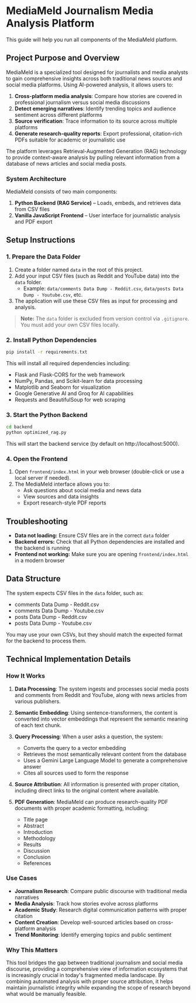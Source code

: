# MediaMeld Journalism Media Analysis Platform

This guide will help you run all components of the MediaMeld platform.

## Project Purpose and Overview

MediaMeld is a specialized tool designed for journalists and media analysts to gain comprehensive insights across both traditional news sources and social media platforms. Using AI-powered analysis, it allows users to:

1. **Cross-platform media analysis**: Compare how stories are covered in professional journalism versus social media discussions
2. **Detect emerging narratives**: Identify trending topics and audience sentiment across different platforms
3. **Source verification**: Trace information to its source across multiple platforms
4. **Generate research-quality reports**: Export professional, citation-rich PDFs suitable for academic or journalistic use

The platform leverages Retrieval-Augmented Generation (RAG) technology to provide context-aware analysis by pulling relevant information from a database of news articles and social media posts.

### System Architecture

MediaMeld consists of two main components:

1. **Python Backend (RAG Service)** – Loads, embeds, and retrieves data from CSV files
2. **Vanilla JavaScript Frontend** – User interface for journalistic analysis and PDF export

## Setup Instructions

### 1. Prepare the Data Folder

1. Create a folder named `data` in the root of this project.
2. Add your input CSV files (such as Reddit and YouTube data) into the `data` folder.
   - Example: `data/comments Data Dump - Reddit.csv`, `data/posts Data Dump - Youtube.csv`, etc.
3. The application will use these CSV files as input for processing and analysis.

> **Note:** The `data` folder is excluded from version control via `.gitignore`. You must add your own CSV files locally.

### 2. Install Python Dependencies

```bash
pip install -r requirements.txt
```

This will install all required dependencies including:
- Flask and Flask-CORS for the web framework
- NumPy, Pandas, and Scikit-learn for data processing
- Matplotlib and Seaborn for visualization
- Google Generative AI and Groq for AI capabilities
- Requests and BeautifulSoup for web scraping

### 3. Start the Python Backend

```bash
cd backend
python optimized_rag.py
```

This will start the backend service (by default on http://localhost:5000).

### 4. Open the Frontend

1. Open `frontend/index.html` in your web browser (double-click or use a local server if needed).
2. The MediaMeld interface allows you to:
   - Ask questions about social media and news data
   - View sources and data insights
   - Export research-style PDF reports

## Troubleshooting

- **Data not loading:** Ensure CSV files are in the correct `data` folder
- **Backend errors:** Check that all Python dependencies are installed and the backend is running
- **Frontend not working:** Make sure you are opening `frontend/index.html` in a modern browser

## Data Structure

The system expects CSV files in the `data` folder, such as:
- comments Data Dump - Reddit.csv
- comments Data Dump - Youtube.csv
- posts Data Dump - Reddit.csv
- posts Data Dump - Youtube.csv

You may use your own CSVs, but they should match the expected format for the backend to process them.

## Technical Implementation Details

### How It Works

1. **Data Processing**: The system ingests and processes social media posts and comments from Reddit and YouTube, along with news articles from various publishers.

2. **Semantic Embedding**: Using sentence-transformers, the content is converted into vector embeddings that represent the semantic meaning of each text chunk.

3. **Query Processing**: When a user asks a question, the system:
   - Converts the query to a vector embedding
   - Retrieves the most semantically relevant content from the database
   - Uses a Gemini Large Language Model to generate a comprehensive answer
   - Cites all sources used to form the response

4. **Source Attribution**: All information is presented with proper citation, including direct links to the original content where available.

5. **PDF Generation**: MediaMeld can produce research-quality PDF documents with proper academic formatting, including:
   - Title page
   - Abstract
   - Introduction
   - Methodology
   - Results
   - Discussion
   - Conclusion
   - References

### Use Cases

- **Journalism Research**: Compare public discourse with traditional media narratives
- **Media Analysis**: Track how stories evolve across platforms
- **Academic Study**: Research digital communication patterns with proper citation
- **Content Creation**: Develop well-sourced articles based on cross-platform analysis
- **Trend Monitoring**: Identify emerging topics and public sentiment

### Why This Matters

This tool bridges the gap between traditional journalism and social media discourse, providing a comprehensive view of information ecosystems that is increasingly crucial in today's fragmented media landscape. By combining automated analysis with proper source attribution, it helps maintain journalistic integrity while expanding the scope of research beyond what would be manually feasible.